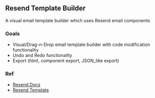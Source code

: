 ## Resend Template Builder

A visual email template builder which uses Resend email components

### Goals

- Visual/Drag-n-Drop email template builder with code modification functionality
- Undo and Redo functionality
- Export (html, component export, JSON_like export)


### Ref
- [Resend Docs](https://react.email/docs/introduction)
- [Resend Template](https://demo.react.email/)
